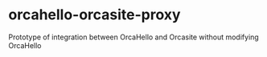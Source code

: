 # orcahello-orcasite-proxy
Prototype of integration between OrcaHello and Orcasite without modifying OrcaHello

